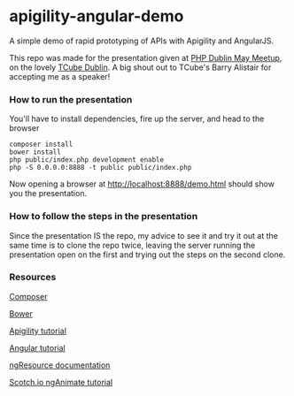 apigility-angular-demo
======================

A simple demo of rapid prototyping of APIs with Apigility and AngularJS.

This repo was made for the presentation given at
[PHP Dublin May Meetup](http://www.meetup.com/PHP-Dublin/events/183433752/), on
the  lovely [TCube Dublin](http://tcubedublin.com/). A big shout out to TCube's
Barry Alistair for accepting me as a speaker!

### How to run the presentation

You'll have to install dependencies, fire up the server, and head to the browser

```
composer install
bower install
php public/index.php development enable
php -S 0.0.0.0:8888 -t public public/index.php
```

Now opening a browser at [http://localhost:8888/demo.html](http://localhost:8888/demo.html)
should show you the presentation.

### How to follow the steps in the presentation

Since the presentation IS the repo, my advice to see it and try it out at the
same time is to clone the repo twice, leaving the server running the
presentation open on the first and trying out the steps on the second clone.

### Resources

[Composer](https://getcomposer.org/)

[Bower](http://bower.io/)

[Apigility tutorial](https://www.apigility.org/documentation)

[Angular tutorial](https://docs.angularjs.org/tutorial)

[ngResource documentation](https://docs.angularjs.org/api/ngResource/service/$resource)

[Scotch.io ngAnimate tutorial](http://scotch.io/tutorials/javascript/animating-angularjs-apps-ngview)
